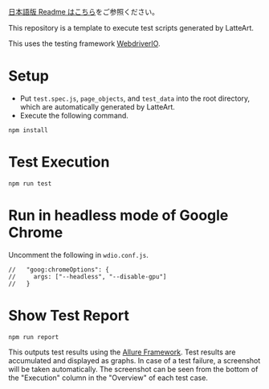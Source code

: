 [日本語版 Readme はこちら](./README_ja.md)をご参照ください。

This repository is a template to execute test scripts generated by LatteArt.

This uses the testing framework [WebdriverIO](https://webdriver.io/).

# Setup

- Put `test.spec.js`, `page_objects`, and `test_data` into the root directory, which are automatically generated by LatteArt.
- Execute the following command.

`npm install`

# Test Execution

`npm run test`

# Run in headless mode of Google Chrome

Uncomment the following in `wdio.conf.js`.

```
//   "goog:chromeOptions": {
//     args: ["--headless", "--disable-gpu"]
//   }
```

# Show Test Report

`npm run report`

This outputs test results using the [Allure Framework](http://allure.qatools.ru/).
Test results are accumulated and displayed as graphs.
In case of a test failure, a screenshot will be taken automatically.
The screenshot can be seen from the bottom of the "Execution" column in the "Overview" of each test case.
